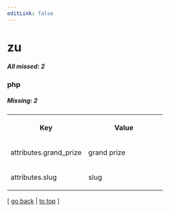 ```yaml
---
editLink: false
---
```


# zu

##### All missed: 2


### php

##### Missing: 2

<table width="100%">
<tr><th width="50%">

Key

</th><th width="50%">

Value

</th></tr>
<tr><td width="50%">

attributes.grand_prize

</td><td width="50%">

grand prize

</td></tr>
<tr><td width="50%">

attributes.slug

</td><td width="50%">

slug

</td></tr>
</table>

[ [go back](../status.md) | [to top](#) ]

